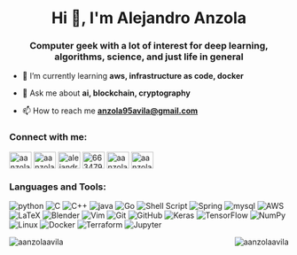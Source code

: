 <h1 align="center">Hi 👋, I'm Alejandro Anzola</h1>
<h3 align="center">Computer geek with a lot of interest for deep learning, algorithms, science, and just life in general</h3>

- 🌱 I’m currently learning **aws, infrastructure as code, docker**

- 💬 Ask me about **ai, blockchain, cryptography**

- 📫 How to reach me **anzola95avila@gmail.com**

<h3 align="left">Connect with me:</h3>
<p align="left">
<a href="https://dev.to/aanzolaavila" target="blank"><img align="center" src="https://raw.githubusercontent.com/rahuldkjain/github-profile-readme-generator/master/src/images/icons/Social/devto.svg" alt="aanzolaavila" height="30" width="40" /></a>
<a href="https://twitter.com/aanzolaavila" target="blank"><img align="center" src="https://raw.githubusercontent.com/rahuldkjain/github-profile-readme-generator/master/src/images/icons/Social/twitter.svg" alt="aanzolaavila" height="30" width="40" /></a>
<a href="https://linkedin.com/in/alejandro-anzola-avila" target="blank"><img align="center" src="https://raw.githubusercontent.com/rahuldkjain/github-profile-readme-generator/master/src/images/icons/Social/linked-in-alt.svg" alt="alejandro-anzola-avila" height="30" width="40" /></a>
<a href="https://stackoverflow.com/users/6634791" target="blank"><img align="center" src="https://raw.githubusercontent.com/rahuldkjain/github-profile-readme-generator/master/src/images/icons/Social/stack-overflow.svg" alt="6634791" height="30" width="40" /></a>
<a href="https://instagram.com/aanzolaavila" target="blank"><img align="center" src="https://raw.githubusercontent.com/rahuldkjain/github-profile-readme-generator/master/src/images/icons/Social/instagram.svg" alt="aanzolaavila" height="30" width="40" /></a>
<a href="https://www.hackerrank.com/aanzolaavila" target="blank"><img align="center" src="https://raw.githubusercontent.com/rahuldkjain/github-profile-readme-generator/master/src/images/icons/Social/hackerrank.svg" alt="aanzolaavila" height="30" width="40" /></a>
</p>

<h3 align="left">Languages and Tools:</h3>
<div align="left">
    <img alt="python" src="https://img.shields.io/badge/python%20-%2314354C.svg?&style=for-the-badge&logo=python&logoColor=white"/>
    <img alt="C" src="https://img.shields.io/badge/c-%2300599C.svg?style=for-the-badge&logo=c&logoColor=white"/>
    <img alt="C++" src="https://img.shields.io/badge/C++-%2300599C.svg?style=for-the-badge&logo=C%2B%2B&logoColor=white"/>
    <img alt="java" src="https://img.shields.io/badge/java-%23ED8B00.svg?&style=for-the-badge&logo=java&logoColor=white"/>
    <img alt="Go" src="https://img.shields.io/badge/go-%2300ADD8.svg?style=for-the-badge&logo=go&logoColor=white"/>
    <img alt="Shell Script" src="https://img.shields.io/badge/shell_script-%23121011.svg?style=for-the-badge&logo=gnu-bash&logoColor=white"/>
    <img alt="Spring" src="https://img.shields.io/badge/spring-%236DB33F.svg?style=for-the-badge&logo=spring&logoColor=white"/>
    <img alt="mysql" src="https://img.shields.io/badge/mysql-%2300f.svg?&style=for-the-badge&logo=mysql&logoColor=white" /> 
    <img alt="AWS" src="https://img.shields.io/badge/AWS-%23FF9900.svg?style=for-the-badge&logo=amazon-aws&logoColor=white"/>
    <img alt="LaTeX" src="https://img.shields.io/badge/latex-%23008080.svg?style=for-the-badge&logo=latex&logoColor=white"/>
    <img alt="Blender" src="https://img.shields.io/badge/blender-%23F5792A.svg?style=for-the-badge&logo=blender&logoColor=white"/>
    <img alt="Vim" src="https://img.shields.io/badge/VIM-%2311AB00.svg?style=for-the-badge&logo=vim&logoColor=white"/>
    <img alt="Git" src="https://img.shields.io/badge/git-%23F05033.svg?style=for-the-badge&logo=git&logoColor=white"/>
    <img alt="GitHub" src="https://img.shields.io/badge/github-%23121011.svg?style=for-the-badge&logo=github&logoColor=white"/>
    <img alt="Keras" src="https://img.shields.io/badge/Keras-%23D00000.svg?style=for-the-badge&logo=Keras&logoColor=white"/>
    <img alt="TensorFlow" src="https://img.shields.io/badge/TensorFlow-%23FF6F00.svg?style=for-the-badge&logo=TensorFlow&logoColor=white" />
    <img alt="NumPy" src="https://img.shields.io/badge/numpy-%23013243.svg?style=for-the-badge&logo=numpy&logoColor=white" />
    <img alt="Linux" src="https://img.shields.io/badge/Linux-FCC624?style=for-the-badge&logo=linux&logoColor=black">
    <img alt="Docker" src="https://img.shields.io/badge/docker-%230db7ed.svg?style=for-the-badge&logo=docker&logoColor=white"/>
    <img alt="Terraform" src="https://img.shields.io/badge/terraform-%235835CC.svg?style=for-the-badge&logo=terraform&logoColor=white"/>
    <img alt="Jupyter" src="https://img.shields.io/badge/Jupyter-%23F37626.svg?style=for-the-badge&logo=Jupyter&logoColor=white" />
</div>

<p><img align="left" src="https://github-readme-stats.vercel.app/api/top-langs?username=aanzolaavila&show_icons=true&locale=en&layout=compact" alt="aanzolaavila" /></p>

<p>&nbsp;<img align="right" src="https://github-readme-stats.vercel.app/api?username=aanzolaavila&show_icons=true&locale=en" alt="aanzolaavila" /></p>

